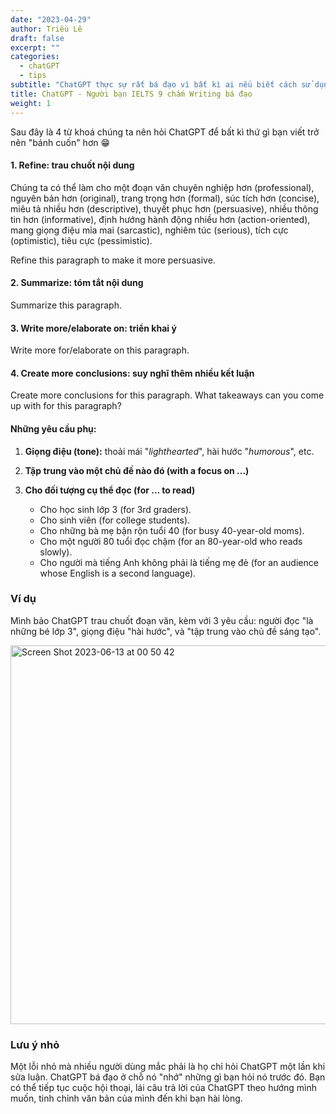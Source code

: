 ```yaml
---
date: "2023-04-29"
author: Triều Lê
draft: false
excerpt: ""
categories:
  - chatGPT
  - tips
subtitle: "ChatGPT thực sự rất bá đạo vì bất kì ai nếu biết cách sử dụng nó đều có thể viết luận tiếng Anh mượt mà, mạch lạc như một người bản địa thực thụ."
title: ChatGPT - Người bạn IELTS 9 chấm Writing bá đạo
weight: 1
---
```


Sau đây là 4 từ khoá chúng ta nên hỏi ChatGPT để bất kì thứ gì bạn viết trở nên "bánh cuốn" hơn 😁

#### **1. Refine: trau chuốt nội dung** 

Chúng ta có thể làm cho một đoạn văn chuyên nghiệp hơn (professional), nguyên bản hơn (original), trang trọng hơn (formal), súc tích hơn (concise), miêu tả nhiều hơn (descriptive), thuyết phục hơn (persuasive), nhiều thông tin hơn (informative), định hướng hành động nhiều hơn (action-oriented), mang giọng điệu mỉa mai (sarcastic), nghiêm túc (serious), tích cực (optimistic), tiêu cực (pessimistic).

Refine this paragraph to make it more persuasive.

#### **2. Summarize: tóm tắt nội dung**

Summarize this paragraph.

#### **3. Write more/elaborate on: triển khai ý** 

Write more for/elaborate on this paragraph.

#### **4. Create more conclusions: suy nghĩ thêm nhiều kết luận**

Create more conclusions for this paragraph.
What takeaways can you come up with for this paragraph?

#### Những yêu cầu phụ:

1.  **Giọng điệu (tone):** thoải mái "*lighthearted*", hài hước "*humorous*", etc.

2.  **Tập trung vào một chủ đề nào đó (with a focus on ...)**

3.  **Cho đối tượng cụ thể đọc (for ... to read)**

    -   Cho học sinh lớp 3 (for 3rd graders).
    -   Cho sinh viên (for college students).
    -   Cho những bà mẹ bận rộn tuổi 40 (for busy 40-year-old moms).
    -   Cho một người 80 tuổi đọc chậm (for an 80-year-old who reads slowly).
    -   Cho người mà tiếng Anh không phải là tiếng mẹ đẻ (for an audience whose English is a second language).

### Ví dụ 
Mình bảo ChatGPT trau chuốt đoạn văn, kèm với 3 yêu cầu: người đọc "là những bé lớp 3", giọng điệu "hài hước", và "tập trung vào chủ đề sáng tạo". 

<img width="606" alt="Screen Shot 2023-06-13 at 00 50 42" src="https://github.com/trangdata/khomuc/assets/63031214/6230cb51-35ed-42e2-a637-5462a0a1c0d6">


### Lưu ý nhỏ
Một lỗi nhỏ mà nhiều người dùng mắc phải là họ chỉ hỏi ChatGPT một lần khi sửa luận. ChatGPT bá đạo ở chỗ nó "nhớ" những gì bạn hỏi nó trước đó. Bạn có thể tiếp tục cuộc hội thoại, lái câu trả lời của ChatGPT theo hướng mình muốn, tinh chỉnh văn bản của mình đến khi bạn hài lòng. 
